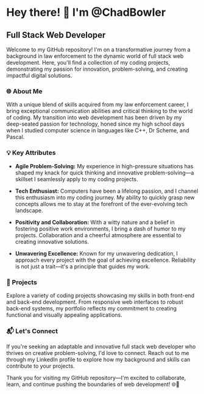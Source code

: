 # Hey there! 👋 I'm @ChadBowler

## Full Stack Web Developer

Welcome to my GitHub repository! I'm on a transformative journey from a background in law enforcement to the dynamic world of full stack web development. Here, you'll find a collection of my coding projects, demonstrating my passion for innovation, problem-solving, and creating impactful digital solutions.

### 🌐 About Me

With a unique blend of skills acquired from my law enforcement career, I bring exceptional communication abilities and critical thinking to the world of coding. My transition into web development has been driven by my deep-seated passion for technology, honed since my high school days when I studied computer science in languages like C++, Dr Scheme, and Pascal.

### 💡 Key Attributes

- **Agile Problem-Solving:** My experience in high-pressure situations has shaped my knack for quick thinking and innovative problem-solving—a skillset I seamlessly apply to my coding projects.

- **Tech Enthusiast:** Computers have been a lifelong passion, and I channel this enthusiasm into my coding journey. My ability to quickly grasp new concepts allows me to stay at the forefront of the ever-evolving tech landscape.

- **Positivity and Collaboration:** With a witty nature and a belief in fostering positive work environments, I bring a dash of humor to my projects. Collaboration and a cheerful atmosphere are essential to creating innovative solutions.

- **Unwavering Excellence:** Known for my unwavering dedication, I approach every project with the goal of achieving excellence. Reliability is not just a trait—it's a principle that guides my work.

### 🚀 Projects

Explore a variety of coding projects showcasing my skills in both front-end and back-end development. From responsive web interfaces to robust back-end systems, my portfolio reflects my commitment to creating functional and visually appealing applications.

### 📬 Let's Connect

If you're seeking an adaptable and innovative full stack web developer who thrives on creative problem-solving, I'd love to connect. Reach out to me through my LinkedIn profile to explore how my background and skills can contribute to your projects.

Thank you for visiting my GitHub repository—I'm excited to collaborate, learn, and continue pushing the boundaries of web development! 🌐🚀
